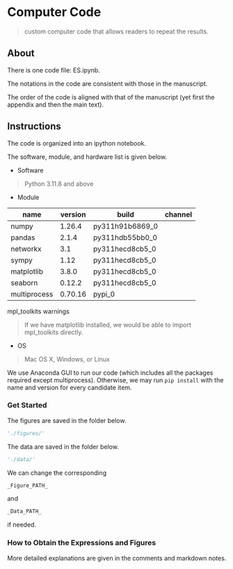 # Computer Code

> custom computer code that allows readers to repeat the results.

## About

There is one code file: ES.ipynb.

The notations in the code are consistent with those in the manuscript.

The order of the code is aligned with that of the manuscript (yet first the appendix and then the main text).

## Instructions

The code is organized into an ipython notebook. 

The software, module, and hardware list is given below.

* Software

> Python 3.11.8 and above

* Module

name | version | build | channel 
------------ | ------------- | ------------- | -------------
numpy | 1.26.4  | py311h91b6869_0 | 
pandas | 2.1.4  | py311hdb55bb0_0 | 
networkx | 3.1  | py311hecd8cb5_0 | 
sympy | 1.12 | py311hecd8cb5_0 | 
matplotlib | 3.8.0 | py311hecd8cb5_0 |
seaborn | 0.12.2 | py311hecd8cb5_0 | 
multiprocess | 0.70.16  | pypi_0 | 
mpl_toolkits 
warnings 

> If we have matplotlib installed, we would be able to import mpl_toolkits directly.

* OS

> Mac OS X, Windows, or Linux


We use Anaconda GUI to run our code (which includes all the packages required except multiprocess). Otherwise, we may run `pip install` with the name and version for every candidate item.


### Get Started

The figures are saved in the folder below.
```python
'./figures/'
```

The data are saved in the folder below.
```python
'./data/'
```

We can change the corresponding 
```python
_Figure_PATH_
```
and
```python
_Data_PATH_
```
if needed.

### How to Obtain the Expressions and Figures

More detailed explanations are given in the comments and markdown notes.
